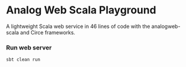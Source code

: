 # Analog Web Scala Playground

A lightweight Scala web service in 46 lines of code with the analogweb-scala and Circe frameworks.

### Run web server
```bash
sbt clean run
```
